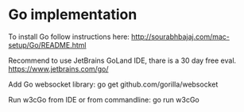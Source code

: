 # Go implementation

To install Go follow instructions here:
http://sourabhbajaj.com/mac-setup/Go/README.html

Recommend to use JetBrains GoLand IDE, thare is a 30 day free eval.
https://www.jetbrains.com/go/

Add Go websocket library:
go get github.com/gorilla/websocket

Run w3cGo from IDE or from commandline:
go run w3cGo



